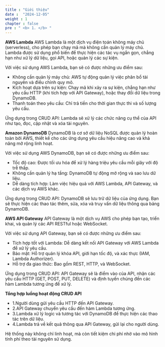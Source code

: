 ```yaml
---
title : "Giới thiệu"
date :  "2024-12-05" 
weight : 1 
chapter : false
pre : " <b> 1. </b> "
---
```

**AWS Lambda** AWS Lambda là một dịch vụ điện toán không máy chủ (serverless), cho phép bạn chạy mã mà không cần quản lý máy chủ. Lambda được sử dụng phổ biến để thực hiện các tác vụ ngắn gọn, chẳng hạn như xử lý dữ liệu, gọi API, hoặc quản lý các sự kiện.

Với việc sử dụng AWS Lambda, bạn sẽ có được những ưu điểm sau:

- Không cần quản lý máy chủ: AWS tự động quản lý việc phân bổ tài nguyên và điều chỉnh quy mô.
- Kích hoạt dựa trên sự kiện: Chạy mã khi xảy ra sự kiện, chẳng hạn như yêu cầu HTTP (khi tích hợp với API Gateway), hoặc thay đổi dữ liệu trong DynamoDB.
- Thanh toán theo yêu cầu: Chỉ trả tiền cho thời gian thực thi và số lượng yêu cầu.

Ứng dụng trong CRUD API:
Lambda sẽ xử lý các chức năng cụ thể của API như tạo, đọc, cập nhật và xóa tài nguyên.

**Amazon DynamoDB**
DynamoDB là cơ sở dữ liệu NoSQL được quản lý hoàn toàn bởi AWS, thiết kế cho các ứng dụng yêu cầu hiệu năng cao và khả năng mở rộng linh hoạt.

Với việc sử dụng AWS DynamoDB, bạn sẽ có được những ưu điểm sau:

- Tốc độ cao: Được tối ưu hóa để xử lý hàng triệu yêu cầu mỗi giây với độ trễ thấp.
- Không cần quản lý hạ tầng: DynamoDB tự động mở rộng và sao lưu dữ liệu.
- Dễ dàng tích hợp: Làm việc hiệu quả với AWS Lambda, API Gateway, và các dịch vụ AWS khác.

Ứng dụng trong CRUD API:
DynamoDB sẽ lưu trữ dữ liệu của ứng dụng. Bạn sẽ thực hiện các thao tác thêm, sửa, xóa và truy vấn dữ liệu thông qua bảng DynamoDB.

**AWS API Gateway**
API Gateway là một dịch vụ AWS cho phép bạn tạo, triển khai, và quản lý các API RESTful hoặc WebSocket.

Với việc sử dụng API Gateway, bạn sẽ có được những ưu điểm sau:

- Tích hợp tốt với Lambda: Dễ dàng kết nối API Gateway với AWS Lambda để xử lý yêu cầu.
- Bảo mật: Hỗ trợ quản lý khóa API, giới hạn tốc độ, và xác thực (IAM, Lambda Authorizer).
- Hỗ trợ đa giao thức: Bao gồm REST, HTTP, và WebSocket.

Ứng dụng trong CRUD API:
API Gateway sẽ là điểm vào của API, nhận các yêu cầu HTTP (GET, POST, PUT, DELETE) và định tuyến chúng đến các hàm Lambda tương ứng để xử lý.

**Tổng hợp luồng hoạt động CRUD API**
- 1.Người dùng gửi yêu cầu HTTP đến API Gateway.
- 2.API Gateway chuyển yêu cầu đến hàm Lambda tương ứng.
- 3.Lambda xử lý logic và tương tác với DynamoDB để thực hiện các thao tác trên dữ liệu.
- 4.Lambda trả về kết quả thông qua API Gateway, gửi lại cho người dùng.

Hệ thống này không chỉ linh hoạt, mà còn tiết kiệm chi phí nhờ vào mô hình tính phí theo tài nguyên sử dụng.


